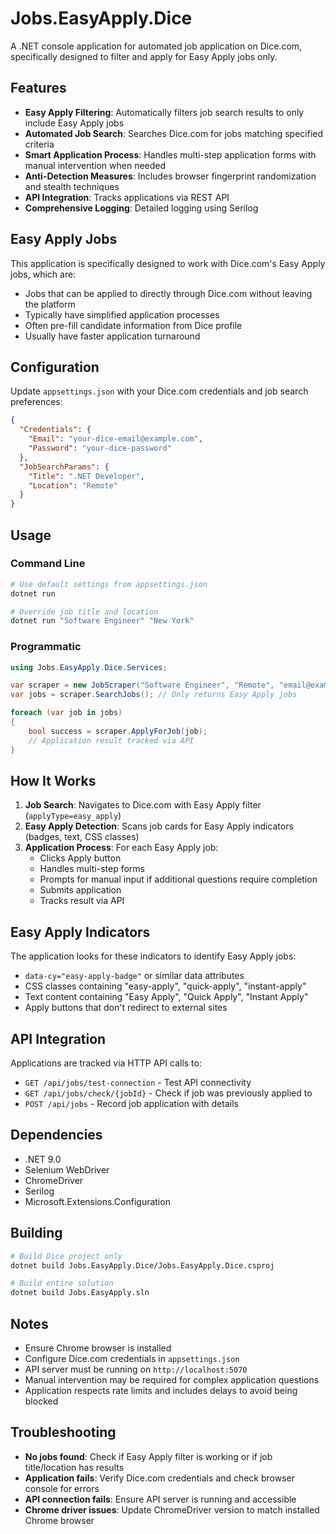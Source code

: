 # Jobs.EasyApply.Dice

A .NET console application for automated job application on Dice.com, specifically designed to filter and apply for Easy Apply jobs only.

## Features

- **Easy Apply Filtering**: Automatically filters job search results to only include Easy Apply jobs
- **Automated Job Search**: Searches Dice.com for jobs matching specified criteria
- **Smart Application Process**: Handles multi-step application forms with manual intervention when needed
- **Anti-Detection Measures**: Includes browser fingerprint randomization and stealth techniques
- **API Integration**: Tracks applications via REST API
- **Comprehensive Logging**: Detailed logging using Serilog

## Easy Apply Jobs

This application is specifically designed to work with Dice.com's Easy Apply jobs, which are:
- Jobs that can be applied to directly through Dice.com without leaving the platform
- Typically have simplified application processes
- Often pre-fill candidate information from Dice profile
- Usually have faster application turnaround

## Configuration

Update `appsettings.json` with your Dice.com credentials and job search preferences:

```json
{
  "Credentials": {
    "Email": "your-dice-email@example.com",
    "Password": "your-dice-password"
  },
  "JobSearchParams": {
    "Title": ".NET Developer",
    "Location": "Remote"
  }
}
```

## Usage

### Command Line
```bash
# Use default settings from appsettings.json
dotnet run

# Override job title and location
dotnet run "Software Engineer" "New York"
```

### Programmatic
```csharp
using Jobs.EasyApply.Dice.Services;

var scraper = new JobScraper("Software Engineer", "Remote", "email@example.com", "password");
var jobs = scraper.SearchJobs(); // Only returns Easy Apply jobs

foreach (var job in jobs)
{
    bool success = scraper.ApplyForJob(job);
    // Application result tracked via API
}
```

## How It Works

1. **Job Search**: Navigates to Dice.com with Easy Apply filter (`applyType=easy_apply`)
2. **Easy Apply Detection**: Scans job cards for Easy Apply indicators (badges, text, CSS classes)
3. **Application Process**: For each Easy Apply job:
   - Clicks Apply button
   - Handles multi-step forms
   - Prompts for manual input if additional questions require completion
   - Submits application
   - Tracks result via API

## Easy Apply Indicators

The application looks for these indicators to identify Easy Apply jobs:
- `data-cy="easy-apply-badge"` or similar data attributes
- CSS classes containing "easy-apply", "quick-apply", "instant-apply"
- Text content containing "Easy Apply", "Quick Apply", "Instant Apply"
- Apply buttons that don't redirect to external sites

## API Integration

Applications are tracked via HTTP API calls to:
- `GET /api/jobs/test-connection` - Test API connectivity
- `GET /api/jobs/check/{jobId}` - Check if job was previously applied to
- `POST /api/jobs` - Record job application with details

## Dependencies

- .NET 9.0
- Selenium WebDriver
- ChromeDriver
- Serilog
- Microsoft.Extensions.Configuration

## Building

```bash
# Build Dice project only
dotnet build Jobs.EasyApply.Dice/Jobs.EasyApply.Dice.csproj

# Build entire solution
dotnet build Jobs.EasyApply.sln
```

## Notes

- Ensure Chrome browser is installed
- Configure Dice.com credentials in `appsettings.json`
- API server must be running on `http://localhost:5070`
- Manual intervention may be required for complex application questions
- Application respects rate limits and includes delays to avoid being blocked

## Troubleshooting

- **No jobs found**: Check if Easy Apply filter is working or if job title/location has results
- **Application fails**: Verify Dice.com credentials and check browser console for errors
- **API connection fails**: Ensure API server is running and accessible
- **Chrome driver issues**: Update ChromeDriver version to match installed Chrome browser

